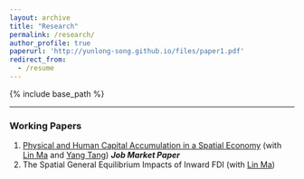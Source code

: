```yaml
---
layout: archive
title: "Research"
permalink: /research/
author_profile: true
paperurl: 'http://yunlong-song.github.io/files/paper1.pdf'
redirect_from:
  - /resume
---
```


{% include base_path %}

---

### Working Papers
1. [Physical and Human Capital Accumulation in a Spatial Economy](http://yunlong-song.github.io/files/JMP_SONG.pdf) (with [Lin Ma](https://lin-ma.com/index.html#/) and [Yang Tang](http://www.yang-tang.net/)) **_Job Market Paper_**
2. The Spatial General Equilibrium Impacts of Inward FDI (with [Lin Ma](https://lin-ma.com/index.html#/))
